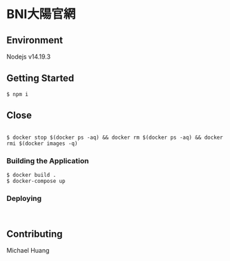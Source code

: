 # BNI大陽官網


## Environment

Nodejs v14.19.3




## Getting Started

```
$ npm i
```
## Close 

```

$ docker stop $(docker ps -aq) && docker rm $(docker ps -aq) && docker rmi $(docker images -q)

```



### Building the Application

```
$ docker build .
$ docker-compose up
```

### Deploying



```


```


## Contributing

Michael Huang

